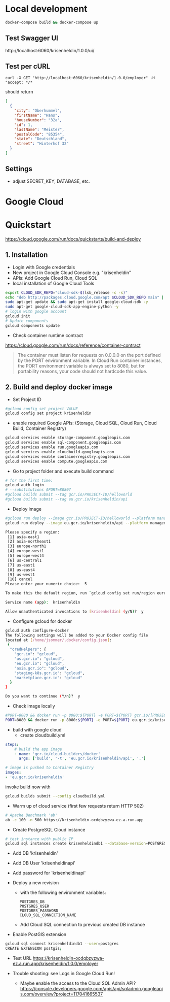 # Local development

```sh
docker-compose build && docker-compose up
```

## Test Swagger UI
http://localhost:6060/krisenheldin/1.0.0/ui/

## Test per cURL
```
curl -X GET "http://localhost:6060/krisenheldin/1.0.0/employer" -H "accept: */*
```

should return

```json
[
  {
    "city": "Oberhummel",
    "firstName": "Hans",
    "houseNumber": "32a",
    "id": 1,
    "lastName": "Meister",
    "postalCode": "85354",
    "state": "Deutschland",
    "street": "Hinterhof 32"
  }
]
```




## Settings

- adjust SECRET_KEY, DATABASE, etc.

# Google Cloud

# Quickstart
https://cloud.google.com/run/docs/quickstarts/build-and-deploy

## 1. Installation
- Login with Google credentials
- New project in Google Cloud Console e.g. "krisenheldin"
- APIs: Add Google Cloud Run, Cloud SQL
- local installation of Google Cloud Tools 

```sh
export CLOUD_SDK_REPO="cloud-sdk-$(lsb_release -c -s)"
echo "deb http://packages.cloud.google.com/apt $CLOUD_SDK_REPO main" | sudo tee -a /etc/apt/sources.list.d/google-cloud-sdk.list
sudo apt-get update && sudo apt-get install google-cloud-sdk -y
sudo apt-get google-cloud-sdk-app-engine-python -y
# login with google account
gcloud init
# Update components
gcloud components update
```

- Check container runtime contract

https://cloud.google.com/run/docs/reference/container-contract

>The container must listen for requests on 0.0.0.0 on the port defined by the PORT environment variable. In Cloud Run container instances, the PORT environment variable is always set to 8080, but for portability reasons, your code should not hardcode this value.


## 2. Build and deploy docker image
- Set Project ID

```sh
#gcloud config set project VALUE
gcloud config set project krisenheldin
```

- enable required Google APIs: (Storage, Cloud SQL, Cloud Run, Cloud Build, Container Registry)

```sh
gcloud services enable storage-component.googleapis.com
gcloud services enable sql-component.googleapis.com
gcloud services enable run.googleapis.com   
gcloud services enable cloudbuild.googleapis.com 
gcloud services enable containerregistry.googleapis.com
gcloud services enable compute.googleapis.com
```

- Go to project folder and execute build command

```sh
# for the first time:
gcloud auth login
# --substitutions $PORT=8080?
#gcloud builds submit --tag gcr.io/PROJECT-ID/helloworld
#gcloud builds submit --tag eu.gcr.io/krisenheldin/api 
```

- Deploy image
  
```sh
#gcloud run deploy --image gcr.io/PROJECT-ID/helloworld --platform managed
gcloud run deploy --image eu.gcr.io/krisenheldin/api --platform managed

Please specify a region:
 [1] asia-east1
 [2] asia-northeast1
 [3] europe-north1
 [4] europe-west1
 [5] europe-west4
 [6] us-central1
 [7] us-east1
 [8] us-east4
 [9] us-west1
 [10] cancel
Please enter your numeric choice:  5

To make this the default region, run `gcloud config set run/region europe-west5`.

Service name (app):  krisenheldin

Allow unauthenticated invocations to [krisenheldin] (y/N)?  y

```

- Configure gcloud for docker

```sh
gcloud auth configure-docker
The following settings will be added to your Docker config file 
located at [/home/jsommer/.docker/config.json]:
 {
  "credHelpers": {
    "gcr.io": "gcloud", 
    "us.gcr.io": "gcloud", 
    "eu.gcr.io": "gcloud", 
    "asia.gcr.io": "gcloud", 
    "staging-k8s.gcr.io": "gcloud", 
    "marketplace.gcr.io": "gcloud"
  }
}

Do you want to continue (Y/n)?  y
```

- Check image locally

```sh
#PORT=8080 && docker run -p 8080:${PORT} -e PORT=${PORT} gcr.io/[PROJECT_ID]/[IMAGE]
PORT=8080 && docker run -p 8080:${PORT} -e PORT=${PORT} eu.gcr.io/krisenheldin/api
```

- build with google cloud
  - create cloudbuild.yml

```yaml
steps:   
    # build the app image
    - name: 'gcr.io/cloud-builders/docker'
      args: ['build', '-t', 'eu.gcr.io/krisenheldin/api', '.']

# image is pushed to Container Registry
images:
- 'eu.gcr.io/krisenheldin'
```

invoke build now with

```sh
gcloud builds submit --config cloudbuild.yml
```

- Warm up of cloud service (first few requests return HTTP 502)

```sh
# Apache Benchmark 'ab'
ab -c 100 -n 500 https://krisenheldin-ocdqbzyzwa-ez.a.run.app
```

- Create PostgreSQL Cloud instance

```sh
# test instance with public IP
gcloud sql instances create krisenheldindb1 --database-version=POSTGRES_11 --tier db-f1-micro --region europe-west4 
```

- Add DB 'krisenheldin'
- Add DB User 'krisenheldinapi'
- Add password for 'krisenheldinapi'
- Deploy a new revision 
  - with the following environment variables:
  
  ```
     POSTGRES_DB
     POSTGRES_USER
     POSTGRES_PASSWORD
     CLOUD_SQL_CONNECTION_NAME
  ```

  - Add Cloud SQL connection to previous created DB instance

- Enable PostGIS extension

```sh
gcloud sql connect krisenheldindb1 --user=postgres
CREATE EXTENSION postgis;
```

- Test URL https://krisenheldin-ocdqbzyzwa-ez.a.run.app/krisenheldin/1.0.0/employer
  
 - Trouble shooting: see Logs in Google Cloud Run!
   - Maybe enable the access to the Cloud SQL Admin API?
     https://console.developers.google.com/apis/api/sqladmin.googleapis.com/overview?project=117041665537